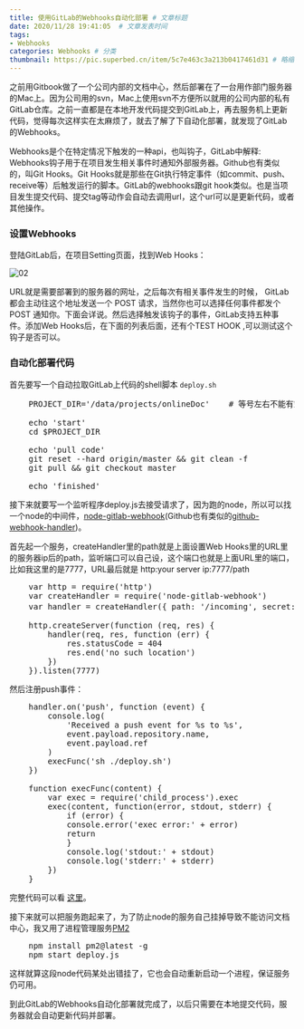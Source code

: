 ```yaml
---
title: 使用GitLab的Webhooks自动化部署 # 文章标题  
date: 2020/11/28 19:41:05  # 文章发表时间
tags:
- Webhooks
categories: Webhooks # 分类
thumbnail: https://pic.superbed.cn/item/5c7e463c3a213b0417461d31 # 略缩图
---
```


之前用Gitbook做了一个公司内部的文档中心，然后部署在了一台用作部门服务器的Mac上。因为公司用的svn，Mac上使用svn不方便所以就用的公司内部的私有GitLab仓库。之前一直都是在本地开发代码提交到GitLab上，再去服务机上更新代码，觉得每次这样实在太麻烦了，就去了解了下自动化部署，就发现了GitLab的Webhooks。

Webhooks是个在特定情况下触发的一种api，也叫钩子，GitLab中解释: Webhooks钩子用于在项目发生相关事件时通知外部服务器。Github也有类似的，叫Git Hooks。Git Hooks就是那些在Git执行特定事件（如commit、push、receive等）后触发运行的脚本。GitLab的webhooks跟git hook类似。也是当项目发生提交代码、提交tag等动作会自动去调用url，这个url可以是更新代码，或者其他操作。

### 设置Webhooks

登陆GitLab后，在项目Setting页面，找到Web Hooks：

![02](https://pic.superbed.cn/item/5c7e463c3a213b0417461d2f)

URL就是需要部署到的服务器的网址，之后每次有相关事件发生的时候， GitLab 都会主动往这个地址发送一个 POST 请求，当然你也可以选择任何事件都发个 POST 通知你。下面会详说。然后选择触发该钩子的事件，GitLab支持五种事件。添加Web Hooks后，在下面的列表后面，还有个TEST HOOK ,可以测试这个钩子是否可以。

### 自动化部署代码

首先要写一个自动拉取GitLab上代码的shell脚本 `deploy.sh`

<pre class="line-numbers language-glsl">
    PROJECT_DIR='/data/projects/onlineDoc'    # 等号左右不能有空格,这是你项目在服务器上的存储路径

    echo 'start'
    cd $PROJECT_DIR

    echo 'pull code'
    git reset --hard origin/master && git clean -f
    git pull && git checkout master

    echo 'finished'
</pre>

接下来就要写一个监听程序deploy.js去接受请求了，因为跑的node，所以可以找一个node的中间件，[node-gitlab-webhook](https://www.npmjs.com/package/node-gitlab-webhook)(Github也有类似的[github-webhook-handler](https://www.npmjs.com/package/github-webhook-handler))。

首先起一个服务，createHandler里的path就是上面设置Web Hooks里的URL里的服务器ip后的path，监听端口可以自己设，这个端口也就是上面URL里的端口，比如我这里的是7777，URL最后就是 http:your server ip:7777/path

<pre class="line-numbers language-glsl">
    var http = require('http')
    var createHandler = require('node-gitlab-webhook')
    var handler = createHandler({ path: '/incoming', secret: '123456'}) // 一定要有密码参数,如果GitLab那边没有设置随便写就行
    
    http.createServer(function (req, res) {
        handler(req, res, function (err) {
            res.statusCode = 404
            res.end('no such location')
        })
    }).listen(7777)
</pre>

然后注册push事件：

<pre class="line-numbers language-glsl">
    handler.on('push', function (event) {
        console.log(
            'Received a push event for %s to %s',
            event.payload.repository.name,
            event.payload.ref
        )
        execFunc('sh ./deploy.sh')
    })  

    function execFunc(content) {
        var exec = require('child_process').exec
        exec(content, function(error, stdout, stderr) {
            if (error) {
            console.error('exec error:' + error)
            return
            }
            console.log('stdout:' + stdout)
            console.log('stderr:' + stderr)
        })
    }
</pre>

完整代码可以看 [这里](https://github.com/Tiquiero/Webhooks)。

接下来就可以把服务跑起来了，为了防止node的服务自己挂掉导致不能访问文档中心，我又用了进程管理服务[PM2](http://pm2.keymetrics.io/docs/usage/quick-start/)

<pre class="line-numbers language-glsl">
    npm install pm2@latest -g
    npm start deploy.js
</pre>

这样就算这段node代码某处出错挂了，它也会自动重新启动一个进程，保证服务仍可用。

到此GitLab的Webhooks自动化部署就完成了，以后只需要在本地提交代码，服务器就会自动更新代码并部署。